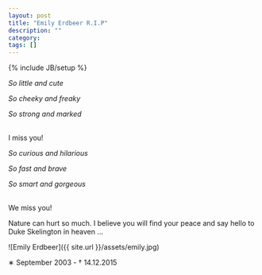 ```yaml
---
layout: post
title: "Emily Erdbeer R.I.P"
description: ""
category:
tags: []
---
```

{% include JB/setup %}

_So little and cute_

_So cheeky and freaky_

_So strong and marked_

<br>
I miss you!
<br>

_So curious and hilarious_

_So fast and brave_

_So smart and gorgeous_

<br>
We miss you!
<br>

Nature can hurt so much. I believe you will find your peace and say hello to Duke Skelington in heaven ...

![Emily Erdbeer]({{ site.url }}/assets/emily.jpg)

&lowast; September 2003 - &dagger; 14.12.2015
